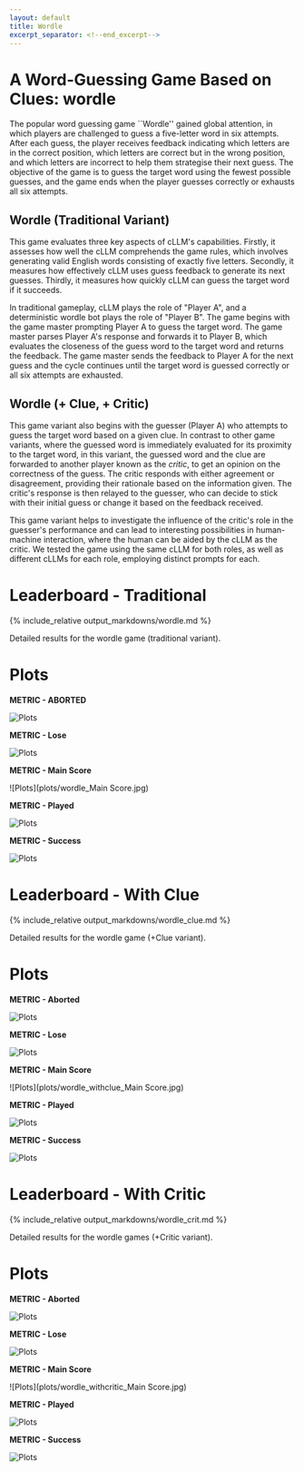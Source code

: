 ```yaml
---
layout: default
title: Wordle
excerpt_separator: <!--end_excerpt-->
---
```


<style>
    table {
        margin-left: auto;
        margin-right: auto;
    }
</style>

# A Word-Guessing Game Based on Clues: wordle

The popular word guessing game ``Wordle'' gained global attention, in which players are challenged to guess a five-letter word in six attempts.  After each guess, the player receives feedback indicating which letters are in the correct position, which letters are correct but in the wrong position, and which letters are incorrect to help them strategise their next guess. The objective of the game is to guess the target word using the fewest possible guesses, and the game ends when the player guesses correctly or exhausts all six attempts.

<!--end_excerpt-->

## Wordle (Traditional Variant)
This game evaluates three key aspects of cLLM's capabilities. Firstly, it assesses how well the cLLM comprehends the game rules, which involves generating valid English words consisting of exactly five letters. Secondly, it measures how effectively cLLM uses guess feedback to generate its next guesses. Thirdly, it measures how quickly cLLM can guess the target word if it succeeds.

In traditional gameplay, cLLM plays the role of "Player A", and a deterministic wordle bot plays the role of "Player B". The game begins with the game master prompting Player A to guess the target word. The game master parses Player A's response and forwards it to Player B, which evaluates the closeness of the guess word to the target word and returns the feedback. The game master sends the feedback to Player A for the next guess and the cycle continues until the target word is guessed correctly or all six attempts are exhausted.

## Wordle (+ Clue, + Critic)
This game variant also begins with the guesser (Player A) who attempts to guess the target word based on a given clue. In contrast to other game variants, where the guessed word is immediately evaluated for its proximity to the target word, in this variant, the guessed word and the clue are forwarded to another player known as the *critic*, to get an opinion on the correctness of the guess. The critic responds with either agreement or disagreement, providing their rationale based on the information given. The critic's response is then relayed to the guesser, who can decide to stick with their initial guess or change it based on the feedback received.

This game variant helps to investigate the influence of the critic's role in the guesser's performance and can lead to interesting possibilities in human-machine interaction, where the human can be aided by the cLLM as the critic. We tested the game using the same cLLM for both roles, as well as different cLLMs for each role, employing distinct prompts for each.

# Leaderboard - Traditional

{% include_relative output_markdowns/wordle.md %}

Detailed results for the wordle game (traditional variant).

# Plots

<b> METRIC - ABORTED</b>

![Plots](plots/wordle_Aborted.jpg)

<b> METRIC - Lose</b>

![Plots](plots/wordle_Lose.jpg)

<b> METRIC - Main Score</b>

![Plots](plots/wordle_Main Score.jpg)

<b> METRIC - Played</b>

![Plots](plots/wordle_Played.jpg)

<b> METRIC - Success</b>

![Plots](plots/wordle_Success.jpg)

# Leaderboard - With Clue

{% include_relative output_markdowns/wordle_clue.md %}

Detailed results for the wordle game (+Clue variant).

# Plots

<b> METRIC - Aborted</b>

![Plots](plots/wordle_withclue_Aborted.jpg)

<b> METRIC - Lose</b>

![Plots](plots/wordle_withclue_Lose.jpg)

<b> METRIC - Main Score</b>

![Plots](plots/wordle_withclue_Main Score.jpg)

<b> METRIC - Played</b>

![Plots](plots/wordle_withclue_Played.jpg)

<b> METRIC - Success</b>

![Plots](plots/wordle_withclue_Success.jpg)

# Leaderboard - With Critic

{% include_relative output_markdowns/wordle_crit.md %}

Detailed results for the wordle games (+Critic variant).

# Plots

<b> METRIC - Aborted</b>

![Plots](plots/wordle_withcritic_Aborted.jpg)

<b> METRIC - Lose</b>

![Plots](plots/wordle_withcritic_Lose.jpg)

<b> METRIC - Main Score</b>

![Plots](plots/wordle_withcritic_Main Score.jpg)

<b> METRIC - Played</b>

![Plots](plots/wordle_withcritic_Played.jpg)

<b> METRIC - Success</b>

![Plots](plots/wordle_withcritic_Success.jpg)